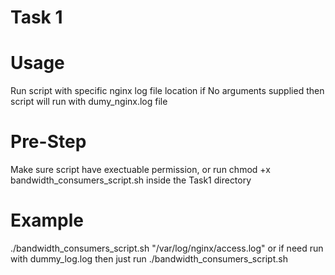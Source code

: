 # Task 1

# Usage
Run script with specific nginx log file location if No arguments supplied then script will run with dumy_nginx.log file

# Pre-Step
Make sure script have exectuable permission, or run chmod +x bandwidth_consumers_script.sh inside the Task1 directory

# Example
./bandwidth_consumers_script.sh "/var/log/nginx/access.log"
or if need run with dummy_log.log then just run ./bandwidth_consumers_script.sh
